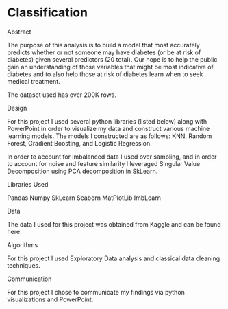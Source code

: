 # Classification



Abstract

The purpose of this analysis is to build a model that most accurately predicts whether or not someone may have diabetes (or be at risk of diabetes) given several predictors (20 total). Our hope is to help the public gain an understanding of those variables that might be most indicative of diabetes and to also help those at risk of diabetes learn when to seek medical treatment.

The dataset used has over 200K rows. 


Design

For this project I used several python libraries (listed below) along with PowerPoint in order to visualize my data and construct various machine learning models. The models I constructed are as follows: KNN, Random Forest, Gradient Boosting, and Logistic Regression. 

In order to account for imbalanced data I used over sampling, and in order to account for noise and feature similarity I leveraged Singular Value Decomposition using PCA decomposition in SkLearn.

Libraries Used

Pandas
Numpy
SkLearn
Seaborn
MatPlotLib
ImbLearn


Data

The data I used for this project was obtained from Kaggle and can be found here. 

Algorithms

For this project I used Exploratory Data analysis and classical data cleaning techniques. 

Communication

For this project I chose to communicate my findings via python visualizations and PowerPoint.
